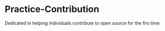 # Practice-Contribution
Dedicated in helping individuals contribute to open source for the firs time
